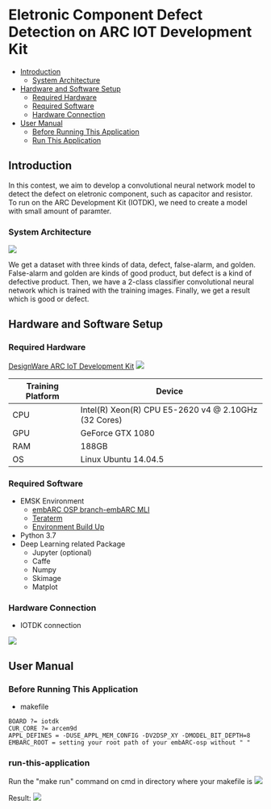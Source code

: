 # Eletronic Component Defect Detection on ARC IOT Development Kit
* [Introduction](#introduction)
    * [System Architecture](#system-architecture)
* [Hardware and Software Setup](#hardware-and-software-setup)
    * [Required Hardware](#required-hardware)
	* [Required Software](#required-software)
	* [Hardware Connection](#hardware-connection)
* [User Manual](#user-manual)
	* [Before Running This Application](#before-running-this-application)
	* [Run This Application](#run-this-application)
## Introduction
In this contest, we aim to develop a convolutional neural network model to detect the defect on eletronic component, such as capacitor and resistor. To run on the ARC Development Kit (IOTDK), we need to create a model with small amount of paramter.

### System Architecture
![](https://imgur.com/VJ883mq.png=650x)

We get a dataset with three kinds of data, defect, false-alarm, and golden. False-alarm and golden are kinds of good product, but defect is a kind of defective product. Then, we have a 2-class classifier convolutional neural network which is trained with the training images. Finally, we get a result which is good or defect.

## Hardware and Software Setup
### Required Hardware
[DesignWare ARC IoT Development Kit](https://github.com/foss-for-synopsys-dwc-arc-processors/ARC-Development-Systems-Forum/wiki/ARC-Development-Systems-Forum-Wiki-Home#arc-iot-dev-kit-1)
![](https://imgur.com/kGNpoki.png=500x)

| Training Platform     | Device                                               |
| --------------------- | ---------------------------------------------------- |
| CPU                   | Intel(R) Xeon(R) CPU E5-2620 v4 @ 2.10GHz (32 Cores) |
| GPU                   | GeForce GTX 1080                                     |
| RAM                   | 188GB                                                |
| OS                    | Linux Ubuntu 14.04.5                                 |

### Required Software
* EMSK Environment 
	* [embARC OSP branch-embARC MLI](https://github.com/foss-for-synopsys-dwc-arc-processors/embarc_osp/tree/embarc_mli)
	* [Teraterm](https://ttssh2.osdn.jp/index.html.en)
	* [Environment Build Up](https://embarc.org/embarc_osp/doc/build/html/getting_started/getting_started.html)
* Python 3.7
* Deep Learning related Package
    * Jupyter (optional)
    * Caffe
	* Numpy
	* Skimage
	* Matplot

### Hardware Connection
* IOTDK connection

![](https://imgur.com/Z9IYyTH.png=400x)

## User Manual
### Before Running This Application

* makefile
```
BOARD ?= iotdk
CUR_CORE ?= arcem9d
APPL_DEFINES = -DUSE_APPL_MEM_CONFIG -DV2DSP_XY -DMODEL_BIT_DEPTH=8
EMBARC_ROOT = setting your root path of your embARC-osp without " "
```

### run-this-application
Run the "make run" command on cmd in directory where your makefile is
![](https://imgur.com/ybhg4RR.png)

Result:
![](https://imgur.com/cL7dEJy.png)
